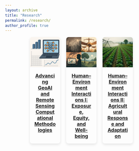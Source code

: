 ```yaml
---
layout: archive
title: "Research"
permalink: /research/
author_profile: true
---
```


<style>
.research-grid {
  display: flex;
  flex-wrap: wrap;
  gap: 20px;
  justify-content: center;
  align-items: stretch;
}
.research-card {
  width: 100px;
  border-radius: 8px;
  overflow: hidden;
  box-shadow: 0 4px 8px rgba(0,0,0,0.1);
  transition: transform 0.2s;
  text-align: center;
}
.research-card:hover {
  transform: scale(1.02);
}
.research-card img {
  width: 100%;
  height: 100px;
  object-fit: cover;
}
.research-card-title {
  padding: 15px;
  font-weight: bold;
  font-size: 16px;
}
</style>

<div class="research-grid">

<div class="research-card">
  <a href="/research/methods">
    <img src="/images/theme1.png">
    <div class="research-card-title">Advancing GeoAI and Remote Sensing Computational Methodologies</div>
  </a>
</div>

<div class="research-card">
  <a href="/research/equity">
    <img src="/images/theme2.png">
    <div class="research-card-title">Human–Environment Interactions I: Exposure, Equity, and Well-being</div>
  </a>
</div>

<div class="research-card">
  <a href="/research/agriculture">
    <img src="/images/theme3.png">
    <div class="research-card-title">Human–Environment Interactions II: Agricultural Response and Adaptation</div>
  </a>
</div>

</div>
